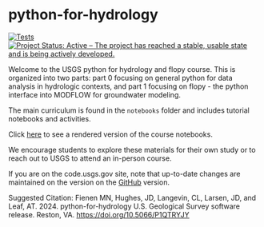 # python-for-hydrology

[![Tests](https://github.com/DOI-USGS/python-for-hydrology/actions/workflows/test.yaml/badge.svg)](https://github.com/DOI-USGS/python-for-hydrology/actions/workflows/test.yaml)
[![Project Status: Active – The project has reached a stable, usable state and is being actively developed.](https://www.repostatus.org/badges/latest/active.svg)](https://www.repostatus.org/#active)

Welcome to the USGS python for hydrology and flopy course. This is organized into two parts: part 0 focusing on general python for data analysis in hydrologic contexts, and part 1 focusing on flopy - the python interface into MODFLOW for groundwater modeling.

The main curriculum is found in the `notebooks` folder and includes tutorial notebooks and activities.

Click [here](https://doi-usgs.github.io/python-for-hydrology/latest/) to see a rendered version of the course notebooks.

We encourage students to explore these materials for their own study or to reach out to USGS to attend an in-person course.

If you are on the code.usgs.gov site, note that up-to-date changes are maintained on the version on the [GitHub](https://github.com/doi-usgs/python-for-hydrology) version.

Suggested Citation:
Fienen MN, Hughes, JD, Langevin, CL, Larsen, JD, and Leaf, AT. 2024.
python-for-hydrology 
U.S. Geological Survey software release. Reston, VA.
https://doi.org/10.5066/P1QTRYJY
